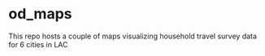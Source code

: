 # od_maps

This repo hosts a couple of maps visualizing household travel survey data for 6 cities in LAC
